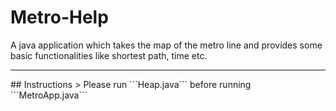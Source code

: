 # Metro-Help
A java application which takes the map of the metro line and provides some basic functionalities like shortest path, time etc.

<hr>
## Instructions
> Please run ```Heap.java``` before running ```MetroApp.java```
